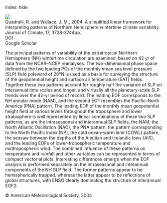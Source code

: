 index: hide

<div class="Citation">
    <div class="Citation-thumb CitationThumb-linked"  data-href="https://doi.org/10.1175/1520-0442(2004)017<3728:aslffi>2.0.co;2">
      <img src="https://static.claimspace.cloud/climate-study-static/refs/thumbs/10/Quadrelli_and_Wallace_2004-thumb.png" />
    </div>

  <div class="Citation-body">
    <div class="Citation-text">Quadrelli, R. and Wallace, J. M., 2004: A simplified linear framework for interpreting patterns of Northern Hemisphere wintertime climate variability. <span class="Article-journal">Journal of Climate, </span><span class="Article-volume">17, </span>3728-3744pp.</div>
    <div class="Citation-links">
      <div class="CitationLink" data-href="https://doi.org/10.1175/1520-0442(2004)017<3728:aslffi>2.0.co;2">
        <div class="CitationLink-icon CitationLink-Doi"></div>
        <div class="CitationLink-text">DOI</div>
      </div>
      <div class="CitationLink" data-href="https://scholar.google.com/scholar?q=10.1175/1520-0442(2004)017<3728:aslffi>2.0.co;2">
        <div class="CitationLink-icon CitationLink-Scholar"></div>
        <div class="CitationLink-text">Google Scholar</div>
      </div>
    </div>
  </div>
</div>

The principal patterns of variability of the extratropical Northern Hemisphere (NH) wintertime circulation are examined, based on 42 yr of data from the NCAR–NCEP reanalyses. The two-dimensional phase space defined by the two leading PCs of the monthly mean sea level pressure (SLP) field poleward of 20°N is used as a basis for surveying the structure of the geopotential height and surface air temperature (SAT) fields. Together these two patterns account for roughly half the variance of SLP on interannual time scales and longer, and virtually all the planetary-scale SLP trends over the 42-yr period of record. The leading EOF corresponds to the NH annular mode (NAM), and the second EOF resembles the Pacific–North America (PNA) pattern. The leading EOF of the monthly mean geopotential height field at various levels throughout the troposphere and lower stratosphere is well represented by linear combinations of these two SLP patterns, as are the intraseasonal and interannual SLP fields, the NAM, the North Atlantic Oscillation (NAO), the PNA pattern, the pattern corresponding to the North Pacific index (NP), the cold ocean–warm land (COWL) pattern, the seasaw between the depths of the Aleutian and Icelandic lows (AIS), and the leading EOFs of lower-tropospheric temperature and midtropospheric wind. The combined influence of these patterns on temperature and rainfall and other variables can be represented in terms of compact vectorial plots. Interesting differences emerge when the EOF analysis is performed separately on the intraseasonal and interannual components of the NH SLP field. The former patterns appear to be hemispherically trapped, whereas the latter appear to be reflections of global structures, with ENSO clearly dominating the structure of interannual EOF2.

<div class="Citation-copy">
&copy; American Meteorological Society, 2004
</div>